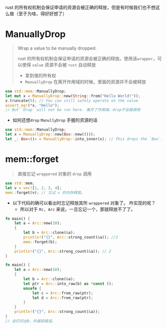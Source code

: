 rust 的所有权机制会保证申请的资源会被正确的释放，但是有时候我们也不想这么做（至于为啥，得好好想了）

# ManuallyDrop

> Wrap a value to be manually dropped.
>
> rust 的所有权机制会保证申请的资源会被正确的释放。使用该`wrapper`，可以使得 `value` 资源不会被 `rust` 自动释放
>
> * 拿到值的所有权
> * `ManuallyDrop` 在离开作用域的时候，里面的资源并不会被释放

```rust
use std::mem::ManuallyDrop;
let mut x = ManuallyDrop::new(String::from("Hello World!"));
x.truncate(5); // You can still safely operate on the value
assert_eq!(*x, "Hello");
// But `Drop` will not be run here. 离开了作用域，drop不会被调用
```



* 如何还想`drop` `ManullyDrop` 手握的资源的话

```rust
use std::mem::ManuallyDrop;
let x = ManuallyDrop::new(Box::new(()));
let _: Box<()> = ManuallyDrop::into_inner(x); // This drops the `Box`.
```



# mem::forget

> 直接忘记 `wrappered` 对象的 `drop` 调用

```rust
use std::mem;
let v = vec![1, 2, 3, 4];
mem::forget(v); // 忘记 v 的内存释放。
```



* 以下代码的确可以看出时忘记释放其所 `wrappered` 对象了。 咋实现的呢？
  * 所以对于 `Rc, Arc` 来说，一旦忘记一个，那就释放不了了。

```rust
fn main() {
    let a = Arc::new(10);
    {
        let b = Arc::clone(&a);
        println!("{}", Arc::strong_count(&a)); //2 
        mem::forget(b);
    }
    println!("{}", Arc::strong_count(&a)); // 2
}
```



```rust
fn main() {
    let a = Arc::new(10);
    {
        let b = Arc::clone(&a);
        let ptr = Arc::into_raw(b) as *const ();
        unsafe {
            let c = Arc::from_raw(ptr);
            let d = Arc::from_raw(ptr);
        }
    }
    println!("{}", Arc::strong_count(&a));
}
// 会打印出0，并报段错误。
```

